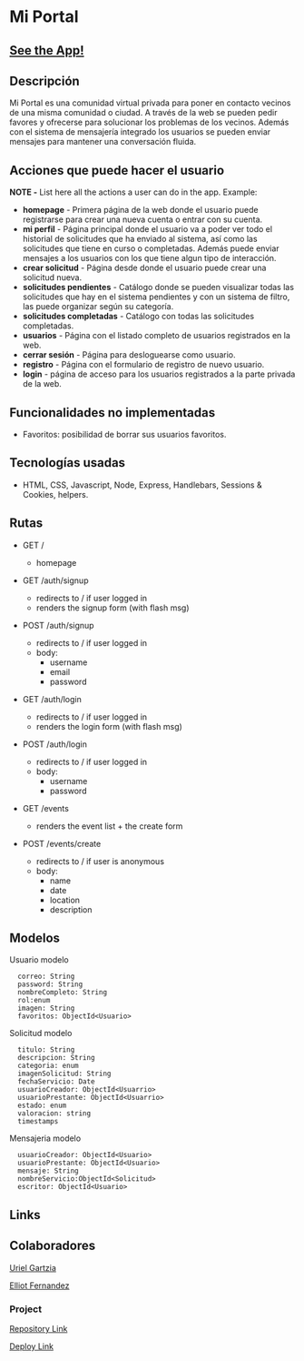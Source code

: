 # Mi Portal

## [See the App!](https://mi-portal.adaptable.app/)

## Descripción

Mi Portal es una comunidad virtual privada para poner en contacto vecinos de una misma comunidad o ciudad. A través de la web se pueden pedir favores y ofrecerse para solucionar los problemas de los vecinos. Además con el sistema de mensajería integrado los usuarios se pueden enviar mensajes para mantener una conversación fluida.
 
## Acciones que puede hacer el usuario

**NOTE -**  List here all the actions a user can do in the app. Example:

- **homepage** - Primera página de la web donde el usuario puede registrarse para crear una nueva cuenta o entrar con su cuenta.
- **mi perfil** - Página principal donde el usuario va a poder ver todo el historial de solicitudes que ha enviado al sistema, así como las solicitudes que tiene en curso o completadas. Además puede enviar mensajes a los usuarios con los que tiene algun tipo de interacción.
- **crear solicitud** - Página desde donde el usuario puede crear una solicitud nueva.
- **solicitudes pendientes** - Catálogo donde se pueden visualizar todas las solicitudes que hay en el sistema pendientes y con un sistema de filtro, las puede organizar según su categoría.
- **solicitudes completadas** - Catálogo con todas las solicitudes completadas.
- **usuarios** - Página con el listado completo de usuarios registrados en la web.
- **cerrar sesión** - Página para desloguearse como usuario.
- **registro** - Página con el formulario de registro de nuevo usuario.
- **login** - página de acceso para los usuarios registrados a la parte privada de la web.

## Funcionalidades no implementadas

- Favoritos: posibilidad de borrar sus usuarios favoritos.

## Tecnologías usadas

- HTML, CSS, Javascript, Node, Express, Handlebars, Sessions & Cookies, helpers.


## Rutas

- GET / 
  - homepage
- GET /auth/signup
  - redirects to / if user logged in
  - renders the signup form (with flash msg)
- POST /auth/signup
  - redirects to / if user logged in
  - body:
    - username
    - email
    - password
- GET /auth/login
  - redirects to / if user logged in
  - renders the login form (with flash msg)
- POST /auth/login
  - redirects to / if user logged in
  - body:
    - username
    - password

- GET /events
  - renders the event list + the create form
- POST /events/create 
  - redirects to / if user is anonymous
  - body: 
    - name
    - date
    - location
    - description


## Modelos

Usuario modelo
 
```
  correo: String
  password: String
  nombreCompleto: String
  rol:enum
  imagen: String
  favoritos: ObjectId<Usuario>
```

Solicitud modelo

```
  titulo: String
  descripcion: String
  categoria: enum
  imagenSolicitud: String
  fechaServicio: Date
  usuarioCreador: ObjectId<Usuarrio>
  usuarioPrestante: ObjectId<Usuarrio>
  estado: enum
  valoracion: string
  timestamps

```

Mensajeria modelo

```
  usuarioCreador: ObjectId<Usuario>
  usuarioPrestante: ObjectId<Usuario>
  mensaje: String
  nombreServicio:ObjectId<Solicitud>
  escritor: ObjectId<Usuario>
```

## Links

## Colaboradores

[Uriel Gartzia](https://github.com/uriel-gartzia)

[Elliot Fernandez](https://github.com/elliotfern/)

### Project

[Repository Link](https://github.com/elliotfern/mi-portal/)

[Deploy Link](https://mi-portal.adaptable.app/auth/login)

